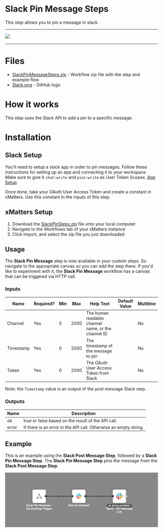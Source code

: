 # Slack Pin Message Steps

This step allows you to pin a message in slack.


---------

<kbd>
  <img src="https://github.com/xmatters/xMatters-Labs/raw/master/media/disclaimer.png">
</kbd>

---------

# Files

* [SlackPinMessageSteps.zip](SlackPinMessageSteps.zip) - Workflow zip file with the step and example flow
* [Slack.png](/Slack.png) - GitHub logo

# How it works
This step uses the Slack API to add a pin to a specific message.


# Installation

## Slack Setup
You'll need to setup a slack app in order to pin messages. Follow these instructions for setting up an app and connecting it to your workspace. Make sure to give it `chat:write` and `pins:write` as User Token Scopes.
[App Setup](https://api.slack.com/authentication/basics)

Once done, take your OAuth User Access Token and create a constant in xMatters. Use this constant in the inputs of this step.


## xMatters Setup
1. Download the [SlackPinSteps.zip](SlackPinSteps.zip) file onto your local computer
2. Navigate to the Workflows tab of your xMatters instance
3. Click Import, and select the zip file you just downloaded


## Usage
The **Slack Pin Message** step is now available in your custom steps. So navigate to the appropriate canvas so you can add the step there. If you'd like to experiment with it, the **Slack Pin Message** workflow has a canvas that can be triggered via HTTP call. 

### Inputs
| Name  | Required? | Min | Max | Help Text | Default Value | Multiline |
| ----- | ----------| --- | --- | --------- | ------------- | --------- |
| Channel | Yes | 0 | 2000 | The human readable channel name, or the channel ID | | No |
| Timestamp | Yes | 0 | 2000 | The timestamp of the message to pin | | No |
| Token | Yes | 0 | 2000 | The OAuth User Access Token from Slack | | No |

Note: the `Timestamp` value is an output of the post message Slack step.

### Outputs

| Name | Description |
| ---- | ----------  |
| ok | true or false based on the result of the API call. |
| error | If there is an error in the API call. Otherwise an empty string. |


## Example
This is an example using the **Slack Post Message Step**, followed by a **Slack Pin Message Step**. The **Slack Pin Message Step** pins the message from the **Slack Post Message Step**.

<kbd>
	<img src="/media/ExampleFlow.png">
</kbd>

